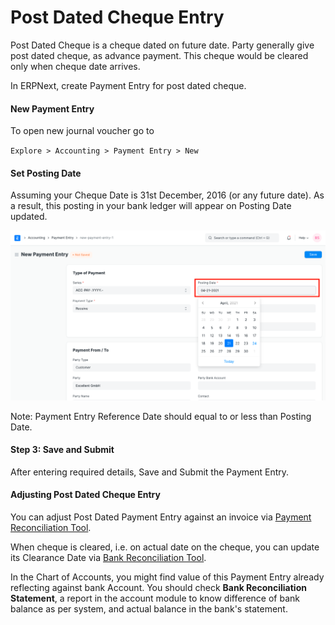 
# Post Dated Cheque Entry


Post Dated Cheque is a cheque dated on future date. Party generally give post dated cheque, as advance payment. This cheque would be cleared only when cheque date arrives.


In ERPNext, create Payment Entry for post dated cheque.


#### New Payment Entry


To open new journal voucher go to


`Explore > Accounting > Payment Entry > New`


#### Set Posting Date


Assuming your Cheque Date is 31st December, 2016 (or any future date). As a result, this posting in your bank ledger will appear on Posting Date updated.


![Posting Date in Payment Entry](/files/posting-date-in-payment-entry.png)


Note: Payment Entry Reference Date should equal to or less than Posting Date.


#### Step 3: Save and Submit


After entering required details, Save and Submit the Payment Entry.


#### Adjusting Post Dated Cheque Entry


You can adjust Post Dated Payment Entry against an invoice via [Payment Reconciliation Tool](/docs/v13/user/manual/en/accounts/payment-reconciliation).


When cheque is cleared, i.e. on actual date on the cheque, you can update its Clearance Date via [Bank Reconciliation Tool](/docs/v13/user/manual/en/accounts/bank-reconciliation).


In the Chart of Accounts, you might find value of this Payment Entry already reflecting against bank Account. You should check **Bank Reconciliation Statement**, a report in the account module to know difference of bank balance as per system, and actual balance in the bank's statement.



